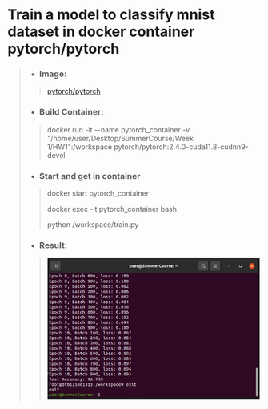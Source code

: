 # Train a model to classify mnist dataset in docker container pytorch/pytorch
>* ### Image: 
>>[pytorch/pytorch](https://hub.docker.com/r/pytorch/pytorch/tags)
>
>
>* ### Build Container:
>> docker run -it --name pytorch_container -v "/home/user/Desktop/SummerCourse/Week 1/HW1":/workspace pytorch/pytorch:2.4.0-cuda11.8-cudnn9-devel
>
>
>* ### Start and get in container
>> docker start pytorch_container
>>
>> docker exec -it pytorch_container bash
>>
>> python /workspace/train.py
>
>
>* ### Result:
>>![result](/Images/HW1.jpg)
